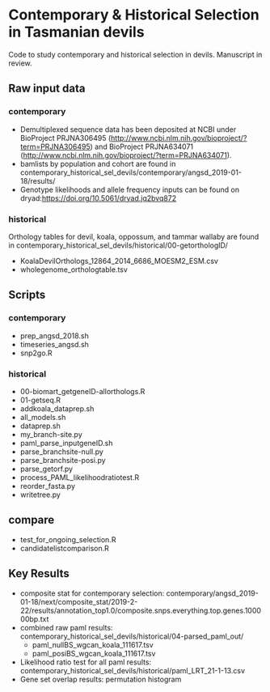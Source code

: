 # Contemporary & Historical Selection in Tasmanian devils
Code to study contemporary and historical selection in devils. Manuscript in review. 

## Raw input data
### contemporary 
- Demultiplexed sequence data has been deposited at NCBI under BioProject PRJNA306495 (http://www.ncbi.nlm.nih.gov/bioproject/?term=PRJNA306495) and BioProject PRJNA634071 (http://www.ncbi.nlm.nih.gov/bioproject/?term=PRJNA634071). 
- bamlists by population and cohort are found in 
contemporary_historical_sel_devils/contemporary/angsd_2019-01-18/results/
- Genotype likelihoods and allele frequency inputs can be found on dryad:https://doi.org/10.5061/dryad.jq2bvq872 

### historical
Orthology tables for devil, koala, oppossum, and tammar wallaby are found in 
contemporary_historical_sel_devils/historical/00-getorthologID/
- KoalaDevilOrthologs_12864_2014_6686_MOESM2_ESM.csv
- wholegenome_orthologtable.tsv

## Scripts
### contemporary
- prep_angsd_2018.sh
- timeseries_angsd.sh
- snp2go.R

### historical 
- 00-biomart_getgeneID-allorthologs.R
- 01-getseq.R
- addkoala_dataprep.sh
- all_models.sh
- dataprep.sh
- my_branch-site.py
- paml_parse_inputgeneID.sh
- parse_branchsite-null.py
- parse_branchsite-posi.py
- parse_getorf.py
- process_PAML_likelihoodratiotest.R
- reorder_fasta.py
- writetree.py 

## compare
- test_for_ongoing_selection.R
- candidatelistcomparison.R

## Key Results 
- composite stat for contemporary selection: contemporary/angsd_2019-01-18/next/composite_stat/2019-2-22/results/annotation_top1.0/composite.snps.everything.top.genes.100000bp.txt 
- combined raw paml results: 
contemporary_historical_sel_devils/historical/04-parsed_paml_out/
	- paml_nullBS_wgcan_koala_111617.tsv 
	- paml_posiBS_wgcan_koala_111617.tsv
- Likelihood ratio test for all paml results: contemporary_historical_sel_devils/historical/paml_LRT_21-1-13.csv 
- Gene set overlap results: permutation histogram 
